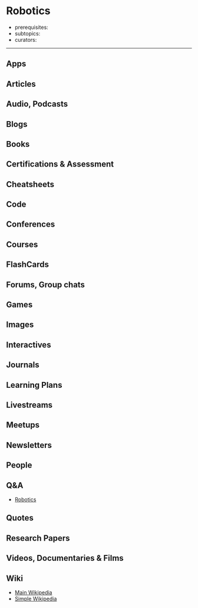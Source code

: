 # Robotics

- prerequisites:
- subtopics:
- curators:

------

## Apps

## Articles

## Audio, Podcasts

## Blogs

## Books

## Certifications & Assessment

## Cheatsheets

## Code

## Conferences

## Courses

## FlashCards

## Forums, Group chats

## Games

## Images

## Interactives

## Journals

## Learning Plans

## Livestreams

## Meetups

## Newsletters

## People

## Q&A

- [Robotics](https://robotics.stackexchange.com)

## Quotes

## Research Papers

## Videos, Documentaries & Films

## Wiki

- [Main Wikipedia](https://en.wikipedia.org/wiki/Robotics)
- [Simple Wikipedia](https://simple.wikipedia.org/wiki/Robotics)

